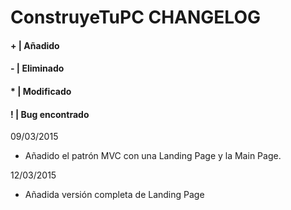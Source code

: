 #	ConstruyeTuPC CHANGELOG

####	+ | Añadido
####	- | Eliminado
####	* | Modificado
####	! | Bug encontrado

09/03/2015
+ Añadido el patrón MVC con una Landing Page y la Main Page.

12/03/2015
+ Añadida versión completa de Landing Page